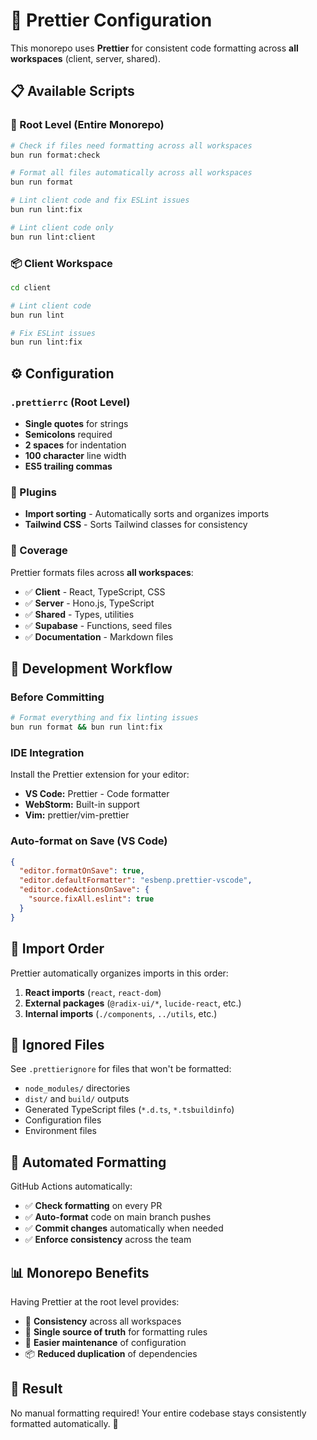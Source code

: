 # 🎨 Prettier Configuration

This monorepo uses **Prettier** for consistent code formatting across **all workspaces** (client, server, shared).

## 📋 Available Scripts

### 🔧 Root Level (Entire Monorepo)
```bash
# Check if files need formatting across all workspaces
bun run format:check

# Format all files automatically across all workspaces  
bun run format

# Lint client code and fix ESLint issues
bun run lint:fix

# Lint client code only
bun run lint:client
```

### 📦 Client Workspace
```bash
cd client

# Lint client code
bun run lint

# Fix ESLint issues
bun run lint:fix
```

## ⚙️ Configuration

### `.prettierrc` (Root Level)
- **Single quotes** for strings
- **Semicolons** required
- **2 spaces** for indentation
- **100 character** line width
- **ES5 trailing commas**

### 🔌 Plugins
- **Import sorting** - Automatically sorts and organizes imports
- **Tailwind CSS** - Sorts Tailwind classes for consistency

### 📁 Coverage
Prettier formats files across **all workspaces**:
- ✅ **Client** - React, TypeScript, CSS
- ✅ **Server** - Hono.js, TypeScript
- ✅ **Shared** - Types, utilities
- ✅ **Supabase** - Functions, seed files
- ✅ **Documentation** - Markdown files

## 🚀 Development Workflow

### Before Committing
```bash
# Format everything and fix linting issues
bun run format && bun run lint:fix
```

### IDE Integration
Install the Prettier extension for your editor:
- **VS Code:** Prettier - Code formatter
- **WebStorm:** Built-in support
- **Vim:** prettier/vim-prettier

### Auto-format on Save (VS Code)
```json
{
  "editor.formatOnSave": true,
  "editor.defaultFormatter": "esbenp.prettier-vscode",
  "editor.codeActionsOnSave": {
    "source.fixAll.eslint": true
  }
}
```

## 🔧 Import Order

Prettier automatically organizes imports in this order:
1. **React imports** (`react`, `react-dom`)
2. **External packages** (`@radix-ui/*`, `lucide-react`, etc.)
3. **Internal imports** (`./components`, `../utils`, etc.)

## 🚫 Ignored Files

See `.prettierignore` for files that won't be formatted:
- `node_modules/` directories
- `dist/` and `build/` outputs
- Generated TypeScript files (`*.d.ts`, `*.tsbuildinfo`)
- Configuration files
- Environment files

## 🤖 Automated Formatting

GitHub Actions automatically:
- ✅ **Check formatting** on every PR
- ✅ **Auto-format** code on main branch pushes
- ✅ **Commit changes** automatically when needed
- ✅ **Enforce consistency** across the team

## 📊 Monorepo Benefits

Having Prettier at the root level provides:
- 🎯 **Consistency** across all workspaces
- 🔧 **Single source of truth** for formatting rules
- 🚀 **Easier maintenance** of configuration
- 📦 **Reduced duplication** of dependencies

## 🎉 Result

No manual formatting required! Your entire codebase stays consistently formatted automatically. 🚀
